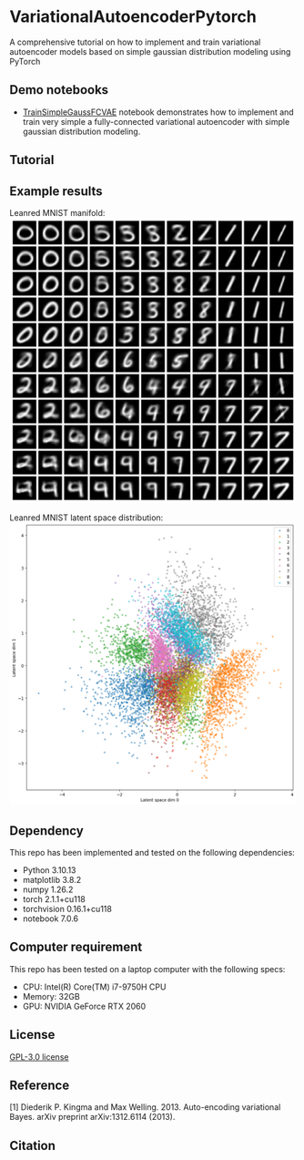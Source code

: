 # VariationalAutoencoderPytorch
A comprehensive tutorial on how to implement and train variational autoencoder models based on simple gaussian distribution modeling using PyTorch

## Demo notebooks
- [TrainSimpleGaussFCVAE](./TrainSimpleGaussFCVAE.ipynb) notebook demonstrates how to implement and train very simple a fully-connected variational autoencoder with simple gaussian distribution modeling.

## Tutorial


## Example results
Leanred MNIST manifold:
![Leanred MNIST manifold](./Assets/Images/VAE_Manifold_X-2_2_Y_-2_2.png "Leanred MNIST manifold")

Leanred MNIST latent space distribution:
![Leanred MNIST latent space distribution](./Assets/Images/VAE_LatentSpace.png "Leanred MNIST latent space distribution")

## Dependency
This repo has been implemented and tested on the following dependencies:
- Python 3.10.13
- matplotlib 3.8.2
- numpy 1.26.2
- torch 2.1.1+cu118
- torchvision 0.16.1+cu118
- notebook 7.0.6

## Computer requirement
This repo has been tested on a laptop computer with the following specs:
- CPU: Intel(R) Core(TM) i7-9750H CPU
- Memory: 32GB 
- GPU: NVIDIA GeForce RTX 2060

## License

[GPL-3.0 license](./LICENSE)

## Reference

[1] Diederik P. Kingma and Max Welling. 2013. Auto-encoding variational Bayes. arXiv preprint arXiv:1312.6114 (2013).

## Citation
